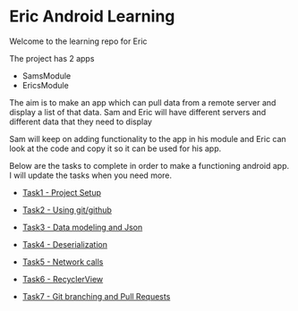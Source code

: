 # Eric Android Learning

Welcome to the learning repo for Eric

The project has 2 apps
- SamsModule
- EricsModule

The aim is to make an app which can pull data from a remote server and display a list of that data. Sam and Eric will have different servers and different data that they need to display

Sam will keep on adding functionality to the app in his module and Eric can look at the code and copy it so it can be used for his app.

Below are the tasks to complete in order to make a functioning android app. I will update the tasks when you need more.


- [Task1 - Project Setup](https://github.com/sdoward/eric_learning/blob/master/tasks/task1.md)

- [Task2 - Using git/github](https://github.com/sdoward/eric_learning/blob/master/tasks/task2.md)

- [Task3 - Data modeling and Json](https://github.com/sdoward/eric_learning/blob/master/tasks/task3.md)

- [Task4 - Deserialization](https://github.com/sdoward/eric_learning/blob/master/tasks/task4.md)

- [Task5 - Network calls](https://github.com/sdoward/eric_learning/blob/master/tasks/task5.md)

- [Task6 - RecyclerView](https://github.com/sdoward/eric_learning/blob/master/tasks/task6.md)

- [Task7 - Git branching and Pull Requests](https://github.com/sdoward/eric_learning/blob/master/tasks/task6.md)